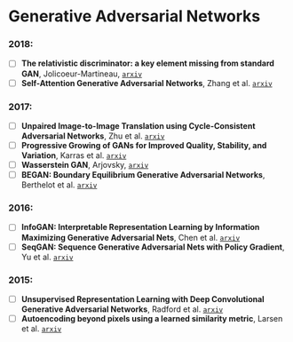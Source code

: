 # Generative Adversarial Networks

### 2018:

- [ ] **The relativistic discriminator: a key element missing from standard GAN**,
Jolicoeur-Martineau, [`arxiv`](https://arxiv.org/abs/1807.00734)
- [ ] **Self-Attention Generative Adversarial Networks**, Zhang et al.
[`arxiv`](https://arxiv.org/abs/1805.08318)

### 2017:

- [ ] **Unpaired Image-to-Image Translation using Cycle-Consistent Adversarial Networks**,
Zhu et al. [`arxiv`](https://arxiv.org/abs/1703.10593)
- [ ] **Progressive Growing of GANs for Improved Quality, Stability, and Variation**,
Karras et al. [`arxiv`](https://arxiv.org/abs/1710.10196)
- [ ] **Wasserstein GAN**, Arjovsky, [`arxiv`](https://arxiv.org/abs/1701.07875)
- [ ] **BEGAN: Boundary Equilibrium Generative Adversarial Networks**,
Berthelot et al. [`arxiv`](https://arxiv.org/abs/1703.10717)

### 2016:

- [ ] **InfoGAN: Interpretable Representation Learning by Information Maximizing Generative Adversarial Nets**,
Chen et al. [`arxiv`](https://arxiv.org/abs/1606.03657)
- [ ] **SeqGAN: Sequence Generative Adversarial Nets with Policy Gradient**,
Yu et al. [`arxiv`](https://arxiv.org/abs/1609.05473)

### 2015:

- [ ] **Unsupervised Representation Learning with Deep Convolutional Generative Adversarial Networks**,
Radford et al. [`arxiv`](https://arxiv.org/abs/1511.06434)
- [ ] **Autoencoding beyond pixels using a learned similarity metric**, Larsen et al.
[`arxiv`](https://arxiv.org/abs/1512.09300)